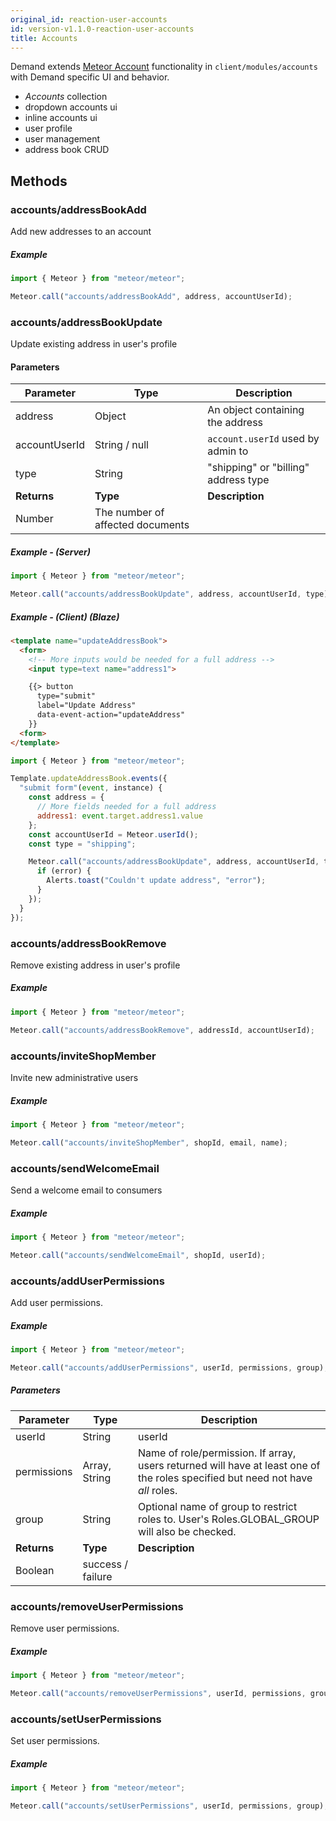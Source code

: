 ```yaml
---
original_id: reaction-user-accounts
id: version-v1.1.0-reaction-user-accounts
title: Accounts
---
```

    
Demand extends [Meteor Account](http://docs.meteor.com/api/accounts.html) functionality in `client/modules/accounts` with Demand specific UI and behavior.

- _Accounts_ collection
- dropdown accounts ui
- inline accounts ui
- user profile
- user management
- address book CRUD

## Methods

### accounts/addressBookAdd

Add new addresses to an account

##### Example

```js
import { Meteor } from "meteor/meteor";

Meteor.call("accounts/addressBookAdd", address, accountUserId);
```

### accounts/addressBookUpdate

Update existing address in user's profile

#### Parameters

| Parameter     | Type                             | Description                          |
| ------------- | -------------------------------- | ------------------------------------ |
| address       | Object                           | An object containing the address     |
| accountUserId | String / null                    | `account.userId` used by admin to    |
| type          | String                           | "shipping" or "billing" address type |
| **Returns**   | **Type**                         | **Description**                      |
| Number        | The number of affected documents |                                      |

##### Example - (Server)

```js
import { Meteor } from "meteor/meteor";

Meteor.call("accounts/addressBookUpdate", address, accountUserId, type);
```

##### Example - (Client) (Blaze)

```html
<template name="updateAddressBook">
  <form>
    <!-- More inputs would be needed for a full address -->
    <input type=text name="address1">

    {{> button
      type="submit"
      label="Update Address"
      data-event-action="updateAddress"
    }}
  <form>
</template>
```

```js
import { Meteor } from "meteor/meteor";

Template.updateAddressBook.events({
  "submit form"(event, instance) {
    const address = {
      // More fields needed for a full address
      address1: event.target.address1.value
    };
    const accountUserId = Meteor.userId();
    const type = "shipping";

    Meteor.call("accounts/addressBookUpdate", address, accountUserId, type, (error, result) => {
      if (error) {
        Alerts.toast("Couldn't update address", "error");
      }
    });
  }
});
```

### accounts/addressBookRemove

Remove existing address in user's profile

##### Example

```js
import { Meteor } from "meteor/meteor";

Meteor.call("accounts/addressBookRemove", addressId, accountUserId);
```

### accounts/inviteShopMember

Invite new administrative users

##### Example

```js
import { Meteor } from "meteor/meteor";

Meteor.call("accounts/inviteShopMember", shopId, email, name);
```

### accounts/sendWelcomeEmail

Send a welcome email to consumers

##### Example

```js
import { Meteor } from "meteor/meteor";

Meteor.call("accounts/sendWelcomeEmail", shopId, userId);
```

### accounts/addUserPermissions

Add user permissions.

##### Example

```js
import { Meteor } from "meteor/meteor";

Meteor.call("accounts/addUserPermissions", userId, permissions, group);
```

##### Parameters

| Parameter   | Type              | Description                                                                                                                     |
| ----------- | ----------------- | ------------------------------------------------------------------------------------------------------------------------------- |
| userId      | String            | userId                                                                                                                          |
| permissions | Array, String     | Name of role/permission.  If array, users returned will have at least one of the roles specified but need not have _all_ roles. |
| group       | String            | Optional name of group to restrict roles to. User's Roles.GLOBAL_GROUP will also be checked.                                    |
| **Returns** | **Type**          | **Description**                                                                                                                 |
| Boolean     | success / failure |                                                                                                                                 |

### accounts/removeUserPermissions

Remove user permissions.

##### Example

```js
import { Meteor } from "meteor/meteor";

Meteor.call("accounts/removeUserPermissions", userId, permissions, group);
```

### accounts/setUserPermissions

Set user permissions.

##### Example

```js
import { Meteor } from "meteor/meteor";

Meteor.call("accounts/setUserPermissions", userId, permissions, group);
```
